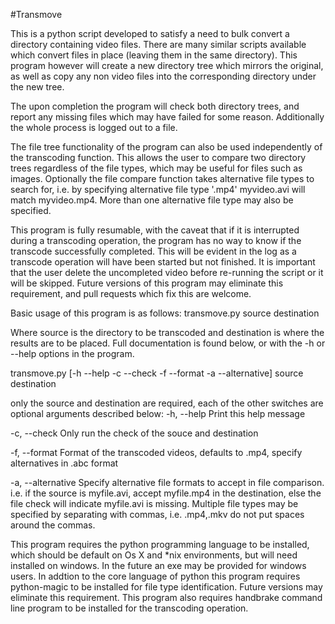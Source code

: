 #Transmove

This is a python script developed to satisfy a need to bulk convert a directory
containing video files. There are many similar scripts available which convert
files in place (leaving them in the same directory). This program however will
create a new directory tree which mirrors the original, as well as copy any non
video files into the corresponding directory under the new tree.

The upon completion the program will check both directory trees, and report any
missing files which may have failed for some reason. Additionally the whole
process is logged out to a file.

The file tree functionality of the program can also be used independently of
the transcoding function. This allows the user to compare two directory trees
regardless of the file types, which may be useful for files such as images.
Optionally the file compare function takes alternative file types to search
for, i.e. by specifying alternative file type '.mp4' myvideo.avi will match
myvideo.mp4. More than one alternative file type may also be specified.

This program is fully resumable, with the caveat that if it is interrupted
during a transcoding operation, the program has no way to know if the transcode
successfully completed. This will be evident in the log as a transcode
operation will have been started but not finished. It is important that the
user delete the uncompleted video before re-running the script or it will be
skipped. Future versions of this program may eliminate this requirement, and
pull requests which fix this are welcome.

Basic usage of this program is as follows:
transmove.py source destination 

Where source is the directory to be transcoded and destination is where the
results are to be placed. Full documentation is found below, or with the -h or
--help options in the program.

transmove.py [-h --help -c --check -f --format -a --alternative] source destination

only the source and destination are required, each of the other switches are
optional arguments described below:
-h, --help                 Print this help message

-c, --check                Only run the check of the souce and destination

-f, --format <string>      Format of the transcoded videos, defaults to .mp4, specify
                           alternatives in .abc format

-a, --alternative <string> Specify alternative file formats to accept in file comparison.
                           i.e. if the source is myfile.avi, accept myfile.mp4 in the
                           destination, else the file check will indicate myfile.avi is
                           missing. Multiple file types may be specified by separating
                           with commas, i.e. .mp4,.mkv do not put spaces around the
                           commas.


This program requires the python programming language to be installed, which
should be default on Os X and *nix environments, but will need installed on
windows. In the future an exe may be provided for windows users. In addtion to
the core language of python this program requires python-magic to be installed
for file type identification. Future versions may eliminate this requirement.
This program also requires handbrake command line program to be installed for
the transcoding operation. 
